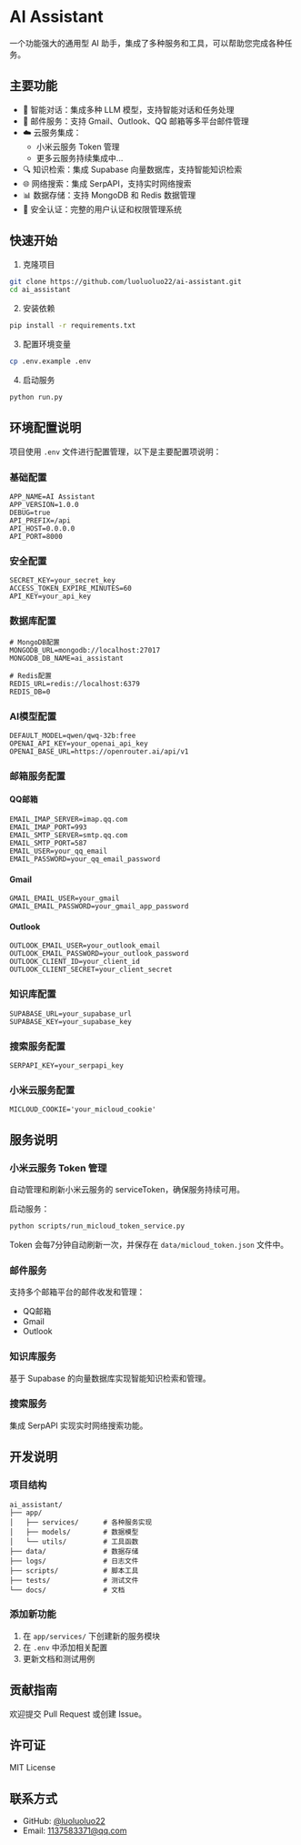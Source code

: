 # AI Assistant

一个功能强大的通用型 AI 助手，集成了多种服务和工具，可以帮助您完成各种任务。

## 主要功能

- 🤖 智能对话：集成多种 LLM 模型，支持智能对话和任务处理
- 📧 邮件服务：支持 Gmail、Outlook、QQ 邮箱等多平台邮件管理
- ☁️ 云服务集成：
  - 小米云服务 Token 管理
  - 更多云服务持续集成中...
- 🔍 知识检索：集成 Supabase 向量数据库，支持智能知识检索
- 🌐 网络搜索：集成 SerpAPI，支持实时网络搜索
- 📊 数据存储：支持 MongoDB 和 Redis 数据管理
- 🔐 安全认证：完整的用户认证和权限管理系统

## 快速开始

1. 克隆项目
```bash
git clone https://github.com/luoluoluo22/ai-assistant.git
cd ai_assistant
```

2. 安装依赖
```bash
pip install -r requirements.txt
```

3. 配置环境变量
```bash
cp .env.example .env
```

4. 启动服务
```bash
python run.py
```

## 环境配置说明

项目使用 `.env` 文件进行配置管理，以下是主要配置项说明：

### 基础配置
```env
APP_NAME=AI Assistant
APP_VERSION=1.0.0
DEBUG=true
API_PREFIX=/api
API_HOST=0.0.0.0
API_PORT=8000
```

### 安全配置
```env
SECRET_KEY=your_secret_key
ACCESS_TOKEN_EXPIRE_MINUTES=60
API_KEY=your_api_key
```

### 数据库配置
```env
# MongoDB配置
MONGODB_URL=mongodb://localhost:27017
MONGODB_DB_NAME=ai_assistant

# Redis配置
REDIS_URL=redis://localhost:6379
REDIS_DB=0
```

### AI模型配置
```env
DEFAULT_MODEL=qwen/qwq-32b:free
OPENAI_API_KEY=your_openai_api_key
OPENAI_BASE_URL=https://openrouter.ai/api/v1
```

### 邮箱服务配置

#### QQ邮箱
```env
EMAIL_IMAP_SERVER=imap.qq.com
EMAIL_IMAP_PORT=993
EMAIL_SMTP_SERVER=smtp.qq.com
EMAIL_SMTP_PORT=587
EMAIL_USER=your_qq_email
EMAIL_PASSWORD=your_qq_email_password
```

#### Gmail
```env
GMAIL_EMAIL_USER=your_gmail
GMAIL_EMAIL_PASSWORD=your_gmail_app_password
```

#### Outlook
```env
OUTLOOK_EMAIL_USER=your_outlook_email
OUTLOOK_EMAIL_PASSWORD=your_outlook_password
OUTLOOK_CLIENT_ID=your_client_id
OUTLOOK_CLIENT_SECRET=your_client_secret
```

### 知识库配置
```env
SUPABASE_URL=your_supabase_url
SUPABASE_KEY=your_supabase_key
```

### 搜索服务配置
```env
SERPAPI_KEY=your_serpapi_key
```

### 小米云服务配置
```env
MICLOUD_COOKIE='your_micloud_cookie'
```

## 服务说明

### 小米云服务 Token 管理

自动管理和刷新小米云服务的 serviceToken，确保服务持续可用。

启动服务：
```bash
python scripts/run_micloud_token_service.py
```

Token 会每7分钟自动刷新一次，并保存在 `data/micloud_token.json` 文件中。

### 邮件服务

支持多个邮箱平台的邮件收发和管理：
- QQ邮箱
- Gmail
- Outlook

### 知识库服务

基于 Supabase 的向量数据库实现智能知识检索和管理。

### 搜索服务

集成 SerpAPI 实现实时网络搜索功能。

## 开发说明

### 项目结构
```
ai_assistant/
├── app/
│   ├── services/      # 各种服务实现
│   ├── models/        # 数据模型
│   └── utils/         # 工具函数
├── data/              # 数据存储
├── logs/              # 日志文件
├── scripts/           # 脚本工具
├── tests/             # 测试文件
└── docs/              # 文档
```

### 添加新功能

1. 在 `app/services/` 下创建新的服务模块
2. 在 `.env` 中添加相关配置
3. 更新文档和测试用例

## 贡献指南

欢迎提交 Pull Request 或创建 Issue。

## 许可证

MIT License

## 联系方式

- GitHub: [@luoluoluo22](https://github.com/luoluoluo22)
- Email: 1137583371@qq.com